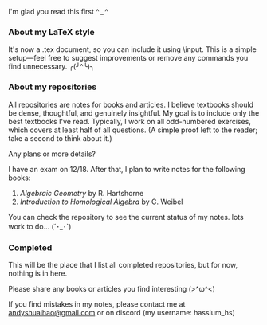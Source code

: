 I'm glad you read this first ^ _ ^ 

<h3>About my LaTeX style</h3>

It's now a .tex document, so you can include it using \input. This is a simple setup—feel free to suggest improvements or remove any commands you find unnecessary. ╭(╯^╰)╮

<h3>About my repositories</h3>

All repositories are notes for books and articles. I believe textbooks should be dense, thoughtful, and genuinely insightful. My goal is to include only the best textbooks I've read. Typically, I work on all odd-numbered exercises, which covers at least half of all questions. (A simple proof left to the reader; take a second to think about it.)

Any plans or more details?

I have an exam on 12/18. After that, I plan to write notes for the following books:

1. *Algebraic Geometry* by R. Hartshorne
2. *Introduction to Homological Algebra* by C. Weibel

You can check the repository to see the current status of my notes. lots work to do... (´･_･`)

<h3>Completed</h3>

This will be the place that I list all completed repositories, but for now, nothing is in here.

Please share any books or articles you find interesting (>^ω^<)

If you find mistakes in my notes, please contact me at andyshuaihao@gmail.com or on discord (my username: hassium_hs)
